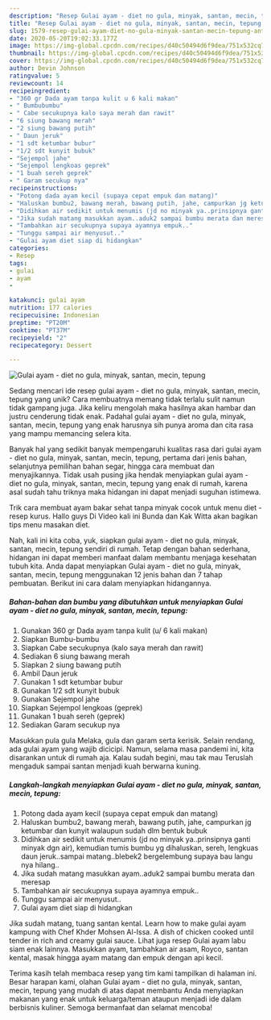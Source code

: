 ```yaml
---
description: "Resep Gulai ayam - diet no gula, minyak, santan, mecin, tepung Anti Gagal"
title: "Resep Gulai ayam - diet no gula, minyak, santan, mecin, tepung Anti Gagal"
slug: 1579-resep-gulai-ayam-diet-no-gula-minyak-santan-mecin-tepung-anti-gagal
date: 2020-05-20T19:02:33.177Z
image: https://img-global.cpcdn.com/recipes/d40c50494d6f9dea/751x532cq70/gulai-ayam-diet-no-gula-minyak-santan-mecin-tepung-foto-resep-utama.jpg
thumbnail: https://img-global.cpcdn.com/recipes/d40c50494d6f9dea/751x532cq70/gulai-ayam-diet-no-gula-minyak-santan-mecin-tepung-foto-resep-utama.jpg
cover: https://img-global.cpcdn.com/recipes/d40c50494d6f9dea/751x532cq70/gulai-ayam-diet-no-gula-minyak-santan-mecin-tepung-foto-resep-utama.jpg
author: Devin Johnson
ratingvalue: 5
reviewcount: 14
recipeingredient:
- "360 gr Dada ayam tanpa kulit u 6 kali makan"
- " Bumbubumbu"
- " Cabe secukupnya kalo saya merah dan rawit"
- "6 siung bawang merah"
- "2 siung bawang putih"
- " Daun jeruk"
- "1 sdt ketumbar bubur"
- "1/2 sdt kunyit bubuk"
- "Sejempol jahe"
- "Sejempol lengkoas geprek"
- "1 buah sereh geprek"
- " Garam secukup nya"
recipeinstructions:
- "Potong dada ayam kecil (supaya cepat empuk dan matang)"
- "Haluskan bumbu2, bawang merah, bawang putih, jahe, campurkan jg ketumbar dan kunyit walaupun sudah dlm bentuk bubuk"
- "Didihkan air sedikit untuk menumis (jd no minyak ya..prinsipnya ganti minyak dgn air), kemudian tumis bumbu yg dihaluskan, sereh, lengkuas daun jeruk..sampai matang..blebek2 bergelembung supaya bau langu nya hilang.."
- "Jika sudah matang masukkan ayam..aduk2 sampai bumbu merata dan meresap"
- "Tambahkan air secukupnya supaya ayamnya empuk.."
- "Tunggu sampai air menyusut.."
- "Gulai ayam diet siap di hidangkan"
categories:
- Resep
tags:
- gulai
- ayam
- 

katakunci: gulai ayam  
nutrition: 177 calories
recipecuisine: Indonesian
preptime: "PT20M"
cooktime: "PT37M"
recipeyield: "2"
recipecategory: Dessert

---
```



![Gulai ayam - diet no gula, minyak, santan, mecin, tepung](https://img-global.cpcdn.com/recipes/d40c50494d6f9dea/751x532cq70/gulai-ayam-diet-no-gula-minyak-santan-mecin-tepung-foto-resep-utama.jpg)

Sedang mencari ide resep gulai ayam - diet no gula, minyak, santan, mecin, tepung yang unik? Cara membuatnya memang tidak terlalu sulit namun tidak gampang juga. Jika keliru mengolah maka hasilnya akan hambar dan justru cenderung tidak enak. Padahal gulai ayam - diet no gula, minyak, santan, mecin, tepung yang enak harusnya sih punya aroma dan cita rasa yang mampu memancing selera kita.

Banyak hal yang sedikit banyak mempengaruhi kualitas rasa dari gulai ayam - diet no gula, minyak, santan, mecin, tepung, pertama dari jenis bahan, selanjutnya pemilihan bahan segar, hingga cara membuat dan menyajikannya. Tidak usah pusing jika hendak menyiapkan gulai ayam - diet no gula, minyak, santan, mecin, tepung yang enak di rumah, karena asal sudah tahu triknya maka hidangan ini dapat menjadi suguhan istimewa.

Trik cara membuat ayam bakar sehat tanpa minyak cocok untuk menu diet - resep kurus. Hallo guys Di Video kali ini Bunda dan Kak Witta akan bagikan tips menu masakan diet.


Nah, kali ini kita coba, yuk, siapkan gulai ayam - diet no gula, minyak, santan, mecin, tepung sendiri di rumah. Tetap dengan bahan sederhana, hidangan ini dapat memberi manfaat dalam membantu menjaga kesehatan tubuh kita. Anda dapat menyiapkan Gulai ayam - diet no gula, minyak, santan, mecin, tepung menggunakan 12 jenis bahan dan 7 tahap pembuatan. Berikut ini cara dalam menyiapkan hidangannya.

<!--inarticleads1-->

##### Bahan-bahan dan bumbu yang dibutuhkan untuk menyiapkan Gulai ayam - diet no gula, minyak, santan, mecin, tepung:

1. Gunakan 360 gr Dada ayam tanpa kulit (u/ 6 kali makan)
1. Siapkan  Bumbu-bumbu
1. Siapkan  Cabe secukupnya (kalo saya merah dan rawit)
1. Sediakan 6 siung bawang merah
1. Siapkan 2 siung bawang putih
1. Ambil  Daun jeruk
1. Gunakan 1 sdt ketumbar bubur
1. Gunakan 1/2 sdt kunyit bubuk
1. Gunakan Sejempol jahe
1. Siapkan Sejempol lengkoas (geprek)
1. Gunakan 1 buah sereh (geprek)
1. Sediakan  Garam secukup nya


Masukkan pula gula Melaka, gula dan garam serta kerisik. Selain rendang, ada gulai ayam yang wajib dicicipi. Namun, selama masa pandemi ini, kita disarankan untuk di rumah aja. Kalau sudah begini, mau tak mau Teruslah mengaduk sampai santan menjadi kuah berwarna kuning. 

<!--inarticleads2-->

##### Langkah-langkah menyiapkan Gulai ayam - diet no gula, minyak, santan, mecin, tepung:

1. Potong dada ayam kecil (supaya cepat empuk dan matang)
1. Haluskan bumbu2, bawang merah, bawang putih, jahe, campurkan jg ketumbar dan kunyit walaupun sudah dlm bentuk bubuk
1. Didihkan air sedikit untuk menumis (jd no minyak ya..prinsipnya ganti minyak dgn air), kemudian tumis bumbu yg dihaluskan, sereh, lengkuas daun jeruk..sampai matang..blebek2 bergelembung supaya bau langu nya hilang..
1. Jika sudah matang masukkan ayam..aduk2 sampai bumbu merata dan meresap
1. Tambahkan air secukupnya supaya ayamnya empuk..
1. Tunggu sampai air menyusut..
1. Gulai ayam diet siap di hidangkan


Jika sudah matang, tuang santan kental. Learn how to make gulai ayam kampung with Chef Khder Mohsen Al-Issa. A dish of chicken cooked until tender in rich and creamy gulai sauce. Lihat juga resep Gulai ayam labu siam enak lainnya. Masukkan ayam, tambahkan air asam, Royco, santan kental, masak hingga ayam matang dan empuk dengan api kecil. 

Terima kasih telah membaca resep yang tim kami tampilkan di halaman ini. Besar harapan kami, olahan Gulai ayam - diet no gula, minyak, santan, mecin, tepung yang mudah di atas dapat membantu Anda menyiapkan makanan yang enak untuk keluarga/teman ataupun menjadi ide dalam berbisnis kuliner. Semoga bermanfaat dan selamat mencoba!
